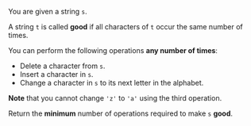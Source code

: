 You are given a string `s`.

A string `t` is called **good** if all characters of `t` occur the same number of times.

You can perform the following operations **any number of times**:

- Delete a character from `s`.
- Insert a character in `s`.
- Change a character in `s` to its next letter in the alphabet.

**Note** that you cannot change `'z'` to `'a'` using the third operation.

Return the **minimum** number of operations required to make `s` **good**.